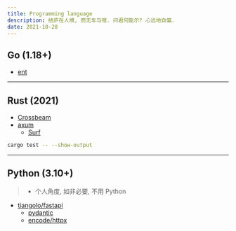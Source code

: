```yaml
---
title: Programming language
description: 结庐在人境, 而无车马喧. 问君何能尔? 心远地自偏.
date: 2021-10-28
---
```


## Go (1.18+)

* [ent](https://github.com/ent/ent)

------------------

## Rust (2021)

* [Crossbeam](https://github.com/crossbeam-rs/crossbeam)
* [axum](https://github.com/tokio-rs/axum)
  - [Surf](https://github.com/http-rs/surf)

```zsh
cargo test -- --show-output
```

------------------

## Python (3.10+)

> - 个人角度, 如非必要, 不用 Python

* [tiangolo/fastapi](https://github.com/tiangolo/fastapi)
  - [pydantic](https://github.com/samuelcolvin/pydantic)
  - [encode/httpx](https://github.com/encode/httpx)
